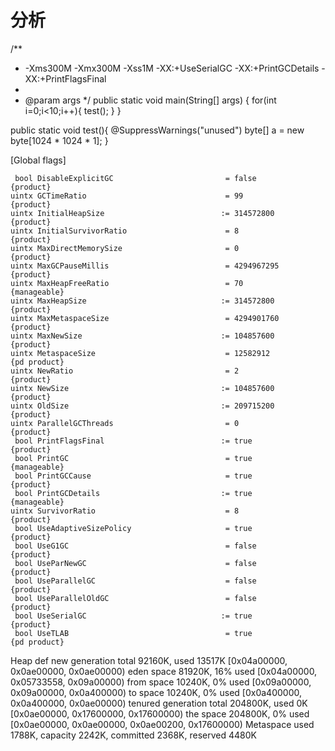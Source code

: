 # 分析

/**
 * -Xms300M -Xmx300M -Xss1M -XX:+UseSerialGC -XX:+PrintGCDetails -XX:+PrintFlagsFinal
 * 
 * @param args
 */
public static void main(String[] args) {
	for(int i=0;i<10;i++){
		test();
	}
}

public static void test(){
	@SuppressWarnings("unused")
	byte[] a = new byte[1024 * 1024 * 1];
}




[Global flags]
    
     bool DisableExplicitGC                         = false                               {product}
    uintx GCTimeRatio                               = 99                                  {product}
    uintx InitialHeapSize                          := 314572800                           {product}
    uintx InitialSurvivorRatio                      = 8                                   {product}
    uintx MaxDirectMemorySize                       = 0                                   {product}
    uintx MaxGCPauseMillis                          = 4294967295                          {product}
    uintx MaxHeapFreeRatio                          = 70                                  {manageable}
    uintx MaxHeapSize                              := 314572800                           {product}
    uintx MaxMetaspaceSize                          = 4294901760                          {product}
    uintx MaxNewSize                               := 104857600                           {product}
    uintx MetaspaceSize                             = 12582912                            {pd product}
    uintx NewRatio                                  = 2                                   {product}
    uintx NewSize                                  := 104857600                           {product}
    uintx OldSize                                  := 209715200                           {product}
    uintx ParallelGCThreads                         = 0                                   {product}
     bool PrintFlagsFinal                          := true                                {product}
     bool PrintGC                                   = true                                {manageable}
     bool PrintGCCause                              = true                                {product}
     bool PrintGCDetails                           := true                                {manageable}
    uintx SurvivorRatio                             = 8                                   {product}
     bool UseAdaptiveSizePolicy                     = true                                {product}
     bool UseG1GC                                   = false                               {product}
     bool UseParNewGC                               = false                               {product}
     bool UseParallelGC                             = false                               {product}
     bool UseParallelOldGC                          = false                               {product}
     bool UseSerialGC                              := true                                {product}
     bool UseTLAB                                   = true                                {pd product}

	 
Heap
 def new generation   total 92160K, used 13517K [0x04a00000, 0x0ae00000, 0x0ae00000)
  eden space 81920K,  16% used [0x04a00000, 0x05733558, 0x09a00000)
  from space 10240K,   0% used [0x09a00000, 0x09a00000, 0x0a400000)
  to   space 10240K,   0% used [0x0a400000, 0x0a400000, 0x0ae00000)
 tenured generation   total 204800K, used 0K [0x0ae00000, 0x17600000, 0x17600000)
   the space 204800K,   0% used [0x0ae00000, 0x0ae00000, 0x0ae00200, 0x17600000)
 Metaspace       used 1788K, capacity 2242K, committed 2368K, reserved 4480K

 
 
 
 
 